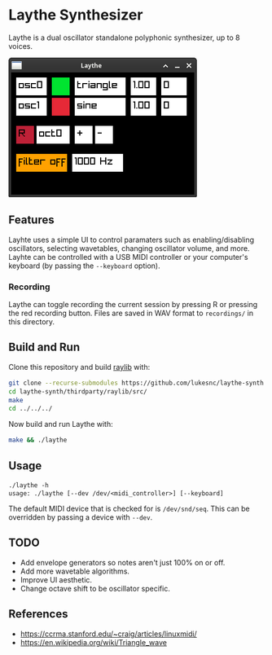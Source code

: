 # Laythe Synthesizer

Laythe is a dual oscillator standalone polyphonic synthesizer, up to 8 voices.

![Screenshot](images/screenshot.png)

## Features

Layhte uses a simple UI to control paramaters such as enabling/disabling oscillators, selecting wavetables, changing oscillator volume, and more. Layhte can be controlled with a USB MIDI controller or your computer's keyboard (by passing the `--keyboard` option).

### Recording

Laythe can toggle recording the current session by pressing R or pressing the red recording button. Files are saved in WAV format to `recordings/` in this directory.

## Build and Run

Clone this repository and build [raylib](https://github.com/raysan5/raylib) with:

```bash
git clone --recurse-submodules https://github.com/lukesnc/laythe-synth.git
cd laythe-synth/thirdparty/raylib/src/
make
cd ../../../
```

Now build and run Laythe with:

```bash
make && ./laythe
```

## Usage

```
./laythe -h
usage: ./laythe [--dev /dev/<midi_controller>] [--keyboard]
```

The default MIDI device that is checked for is `/dev/snd/seq`. This can be overridden by passing a device with `--dev`.

## TODO

- Add envelope generators so notes aren't just 100% on or off.
- Add more wavetable algorithms.
- Improve UI aesthetic.
- Change octave shift to be oscillator specific.

## References

- <https://ccrma.stanford.edu/~craig/articles/linuxmidi/>
- <https://en.wikipedia.org/wiki/Triangle_wave>
